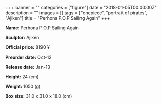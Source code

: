 +++
banner = ""
categories = ["figure"]
date = "2018-01-05T00:00:00Z"
description = ""
images = []
tags = ["onepiece", "portrait of pirates", "Ajiken"]
title = "Perhona P.O.P Sailing Again"
+++

**Name:** Perhona P.O.P Sailing Again

**Sculptor:** Ajiken

**Official price:** 8190 ¥

**Preorder date:** Oct-12

**Release date:** Jan-13

**Height:** 24 (cm)

**Weight:** 1050 (g)

**Box size:** 31.0 x 31.0 x 18.0 (cm)

